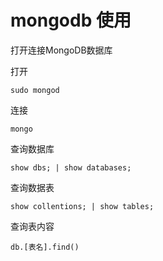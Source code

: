 # mongodb 使用

打开连接MongoDB数据库

打开

    sudo mongod
    
连接

    mongo
    
    
查询数据库
    
    show dbs; | show databases;
    
查询数据表

    show collentions; | show tables;
    
查询表内容

    db.[表名].find()
    
